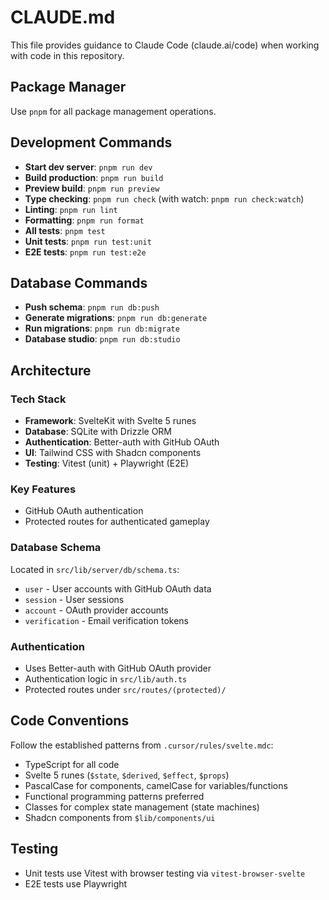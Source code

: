 # CLAUDE.md

This file provides guidance to Claude Code (claude.ai/code) when working with code in this repository.

## Package Manager

Use `pnpm` for all package management operations.

## Development Commands

- **Start dev server**: `pnpm run dev`
- **Build production**: `pnpm run build`
- **Preview build**: `pnpm run preview`
- **Type checking**: `pnpm run check` (with watch: `pnpm run check:watch`)
- **Linting**: `pnpm run lint`
- **Formatting**: `pnpm run format`
- **All tests**: `pnpm test`
- **Unit tests**: `pnpm run test:unit`
- **E2E tests**: `pnpm run test:e2e`

## Database Commands

- **Push schema**: `pnpm run db:push`
- **Generate migrations**: `pnpm run db:generate`
- **Run migrations**: `pnpm run db:migrate`
- **Database studio**: `pnpm run db:studio`

## Architecture

### Tech Stack

- **Framework**: SvelteKit with Svelte 5 runes
- **Database**: SQLite with Drizzle ORM
- **Authentication**: Better-auth with GitHub OAuth
- **UI**: Tailwind CSS with Shadcn components
- **Testing**: Vitest (unit) + Playwright (E2E)

### Key Features

- GitHub OAuth authentication
- Protected routes for authenticated gameplay

### Database Schema

Located in `src/lib/server/db/schema.ts`:

- `user` - User accounts with GitHub OAuth data
- `session` - User sessions
- `account` - OAuth provider accounts
- `verification` - Email verification tokens

### Authentication

- Uses Better-auth with GitHub OAuth provider
- Authentication logic in `src/lib/auth.ts`
- Protected routes under `src/routes/(protected)/`

## Code Conventions

Follow the established patterns from `.cursor/rules/svelte.mdc`:

- TypeScript for all code
- Svelte 5 runes (`$state`, `$derived`, `$effect`, `$props`)
- PascalCase for components, camelCase for variables/functions
- Functional programming patterns preferred
- Classes for complex state management (state machines)
- Shadcn components from `$lib/components/ui`

## Testing

- Unit tests use Vitest with browser testing via `vitest-browser-svelte`
- E2E tests use Playwright
